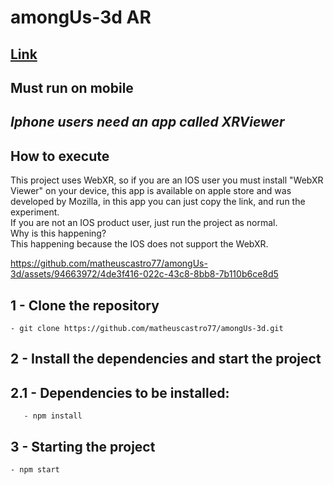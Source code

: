 # amongUs-3d AR

## [Link](https://among-us-3d.vercel.app/)

## Must run on mobile
## *Iphone users need an app called XRViewer*

## How to execute
This project uses WebXR, so if you are an IOS user you must install "WebXR Viewer" on your device, this app is available on apple store and was developed by Mozilla, in this app you can just copy the link, and run the experiment. </br>
If you are not an IOS product user, just run the project as normal. </br>
Why is this happening? </br>
This happening because the IOS does not support the WebXR.

https://github.com/matheuscastro77/amongUs-3d/assets/94663972/4de3f416-022c-43c8-8bb8-7b110b6ce8d5


## 1 - Clone the repository
	- git clone https://github.com/matheuscastro77/amongUs-3d.git
## 2 - Install the dependencies and start the project

## 2.1 - Dependencies to be installed:
       - npm install
      
## 3 - Starting the project
	- npm start
      
  
